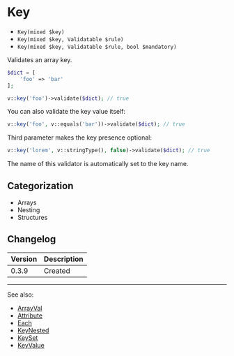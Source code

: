 # Key

- `Key(mixed $key)`
- `Key(mixed $key, Validatable $rule)`
- `Key(mixed $key, Validatable $rule, bool $mandatory)`

Validates an array key.

```php
$dict = [
    'foo' => 'bar'
];

v::key('foo')->validate($dict); // true
```

You can also validate the key value itself:

```php
v::key('foo', v::equals('bar'))->validate($dict); // true
```

Third parameter makes the key presence optional:

```php
v::key('lorem', v::stringType(), false)->validate($dict); // true
```

The name of this validator is automatically set to the key name.

## Categorization

- Arrays
- Nesting
- Structures

## Changelog

Version | Description
--------|-------------
  0.3.9 | Created

***
See also:

- [ArrayVal](ArrayVal.md)
- [Attribute](Attribute.md)
- [Each](Each.md)
- [KeyNested](KeyNested.md)
- [KeySet](KeySet.md)
- [KeyValue](KeyValue.md)
